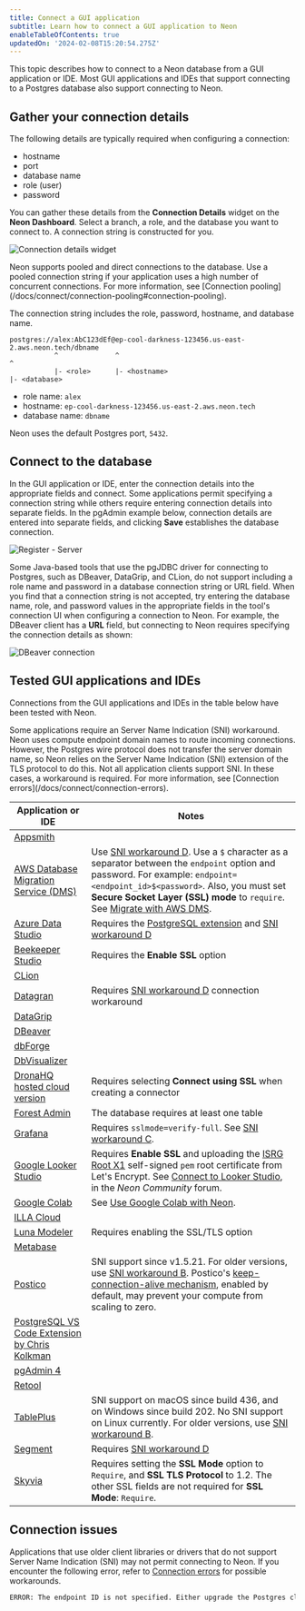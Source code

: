 ```yaml
---
title: Connect a GUI application
subtitle: Learn how to connect a GUI application to Neon
enableTableOfContents: true
updatedOn: '2024-02-08T15:20:54.275Z'
---
```


This topic describes how to connect to a Neon database from a GUI application or IDE. Most GUI applications and IDEs that support connecting to a Postgres database also support connecting to Neon.

## Gather your connection details

The following details are typically required when configuring a connection:

- hostname
- port
- database name
- role (user)
- password

You can gather these details from the **Connection Details** widget on the **Neon Dashboard**. Select a branch, a role, and the database you want to connect to. A connection string is constructed for you.

![Connection details widget](/docs/connect/connection_details.png)

<Admonition type="note">
Neon supports pooled and direct connections to the database. Use a pooled connection string if your application uses a high number of concurrent connections. For more information, see [Connection pooling](/docs/connect/connection-pooling#connection-pooling).
</Admonition>

The connection string includes the role, password, hostname, and database name.

```text
postgres://alex:AbC123dEf@ep-cool-darkness-123456.us-east-2.aws.neon.tech/dbname
           ^              ^                                               ^
           |- <role>      |- <hostname>                                   |- <database>
```

- role name: `alex`
- hostname: `ep-cool-darkness-123456.us-east-2.aws.neon.tech`
- database name: `dbname`

Neon uses the default Postgres port, `5432`.

## Connect to the database

In the GUI application or IDE, enter the connection details into the appropriate fields and connect. Some applications permit specifying a connection string while others require entering connection details into separate fields. In the pgAdmin example below, connection details are entered into separate fields, and clicking **Save** establishes the database connection.

![Register - Server](/docs/connect/pgadmin4.png)

Some Java-based tools that use the pgJDBC driver for connecting to Postgres, such as DBeaver, DataGrip, and CLion, do not support including a role name and password in a database connection string or URL field. When you find that a connection string is not accepted, try entering the database name, role, and password values in the appropriate fields in the tool's connection UI when configuring a connection to Neon. For example, the DBeaver client has a **URL** field, but connecting to Neon requires specifying the connection details as shown:

![DBeaver connection](/docs/connect/dbeaver_connection.png)

## Tested GUI applications and IDEs

Connections from the GUI applications and IDEs in the table below have been tested with Neon.

<Admonition type="note">
Some applications require an Server Name Indication (SNI) workaround. Neon uses compute endpoint domain names to route incoming connections. However, the Postgres wire protocol does not transfer the server domain name, so Neon relies on the Server Name Indication (SNI) extension of the TLS protocol to do this. Not all application clients support SNI. In these cases, a workaround is required. For more information, see [Connection errors](/docs/connect/connection-errors).
</Admonition>

| Application or IDE | Notes |
| ----------- | ----- |
| [Appsmith](https://www.appsmith.com/) | |
| [AWS Database Migration Service (DMS)](https://aws.amazon.com/dms/)| Use [SNI workaround D](/docs/connect/connection-errors#d-specify-the-endpoint-id-in-the-password-field). Use a `$` character as a separator between the `endpoint` option and password. For example: `endpoint=<endpoint_id>$<password>`. Also, you must set **Secure Socket Layer (SSL) mode** to `require`. See [Migrate with AWS DMS](/docs/import/migrate-aws-dms).
| [Azure Data Studio](https://azure.microsoft.com/en-us/products/data-studio/) | Requires the [PostgreSQL extension](https://learn.microsoft.com/en-us/sql/azure-data-studio/extensions/postgres-extension?view=sql-server-ver16) and [SNI workaround D](/docs/connect/connection-errors#d-specify-the-endpoint-id-in-the-password-field) |
| [Beekeeper Studio](https://www.beekeeperstudio.io/) | Requires the **Enable SSL** option |
| [CLion](https://www.jetbrains.com/clion/) | |
| [Datagran](https://www.datagran.io/) | Requires [SNI workaround D](/docs/connect/connection-errors#d-specify-the-endpoint-id-in-the-password-field) connection workaround |
| [DataGrip](https://www.jetbrains.com/datagrip/) | |
| [DBeaver](https://dbeaver.io/) | |
| [dbForge](https://www.devart.com/dbforge/) | |
| [DbVisualizer](https://www.dbvis.com/) | |
| [DronaHQ hosted cloud version](https://www.dronahq.com/) | Requires selecting **Connect using SSL** when creating a connector |
| [Forest Admin](https://www.forestadmin.com/) | The database requires at least one table |
| [Grafana](https://grafana.com/docs/grafana/latest/datasources/postgres/)| Requires `sslmode=verify-full`. See [SNI workaround C](/docs/connect/connection-errors#c-set-verify-full-for-golang-based-clients). |
| [Google Looker Studio](https://lookerstudio.google.com/) | Requires **Enable SSL** and uploading the [ISRG Root X1](https://letsencrypt.org/certificates/) self-signed `pem` root certificate from Let's Encrypt. See [Connect to Looker Studio](https://community.neon.tech/t/connect-to-data-studio-looker-studio/299/3), in the _Neon Community_ forum. |
| [Google Colab](https://colab.research.google.com/) | See [Use Google Colab with Neon](/docs/ai/ai-google-colab). |
| [ILLA Cloud](https://www.illacloud.com/) | |
| [Luna Modeler](https://www.datensen.com/data-modeling/luna-modeler-for-relational-databases.html) | Requires enabling the SSL/TLS option |
| [Metabase](https://www.metabase.com/) | |
| [Postico](https://eggerapps.at/postico2/) | SNI support since v1.5.21. For older versions, use [SNI workaround B](/docs/connect/connection-errors#b-use-libpq-keyvalue-syntax-in-the-database-field). Postico's [keep-connection-alive mechanism](https://eggerapps.at/postico/docs/v1.2/changelist.html), enabled by default, may prevent your compute from scaling to zero. |
| [PostgreSQL VS Code Extension by Chris Kolkman](https://marketplace.visualstudio.com/items?itemName=ckolkman.vscode-postgres) | |
| [pgAdmin 4](https://www.pgadmin.org/) | |
| [Retool](https://retool.com/) | |
| [TablePlus](https://tableplus.com/) | SNI support on macOS since build 436, and on Windows since build 202. No SNI support on Linux currently. For older versions, use [SNI workaround B](/docs/connect/connection-errors#b-use-libpq-keyvalue-syntax-in-the-database-field). |
| [Segment](https://segment.com/) | Requires [SNI workaround D](/docs/connect/connection-errors#d-specify-the-endpoint-id-in-the-password-field) |
| [Skyvia](https://skyvia.com/) | Requires setting the **SSL Mode** option to `Require`, and **SSL TLS Protocol** to 1.2. The other SSL fields are not required for **SSL Mode**: `Require`. |

## Connection issues

Applications that use older client libraries or drivers that do not support Server Name Indication (SNI) may not permit connecting to Neon. If you encounter the following error, refer to [Connection errors](/docs/connect/connection-errors) for possible workarounds.

```txt shouldWrap
ERROR: The endpoint ID is not specified. Either upgrade the Postgres client library (libpq) for SNI support or pass the endpoint ID (the first part of the domain name) as a parameter: '&options=endpoint%3D'. See [https://neon.tech/sni](https://neon.tech/sni) for more information.
```

<NeedHelp/>
